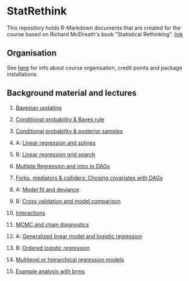 # StatRethink
This repository holds R-Markdown documents that are created for the course based on Richard McElreath's book "Statistical Rethinking". [link](https://xcelab.net/rm/statistical-rethinking/)

## Organisation

See [here](https://htmlpreview.github.io/?https://raw.githubusercontent.com/gbiele/StatRethink/master/Orga/Orga.html?token=GHSAT0AAAAAABQGBEQA3DXJNLRBN4SSIWY4YQUSWBQ) for info about course organisation, credit points and package installations.


## Background material and lectures

1. [Bayesian updating](https://htmlpreview.github.io/?https://raw.githubusercontent.com/gbiele/StatRethink/master/Chapter1/ExplainBayes.html)

2. [Conditional probability & Bayes rule](https://htmlpreview.github.io/?https://raw.githubusercontent.com/gbiele/StatRethink/master/Chapter2/Chapter2BG.html)

3. [Conditional probability & posterior samples](https://htmlpreview.github.io/?https://raw.githubusercontent.com/gbiele/StatRethink/master/Chapter3/Chapter3Recap.html)

4. A: [Linear regression and splines](https://htmlpreview.github.io/?https://raw.githubusercontent.com/gbiele/StatRethink/master/Chapter4/Chapter4Recap.html)

4. B: [Linear regression grid search](https://htmlpreview.github.io/?https://raw.githubusercontent.com/gbiele/StatRethink/master/Chapter4/BayesGrid_Solution.html)

5. [Multiple Regression and intro to DAGs](https://htmlpreview.github.io/?https://raw.githubusercontent.com/gbiele/StatRethink/master/Chapter5/Chapter5Recap.html)

6. [Forks, mediators & colliders: Chosing covariates with DAGs](https://htmlpreview.github.io/?https://raw.githubusercontent.com/gbiele/StatRethink/master/Chapter6/Chapter6Recap.html)

7. A: [Model fit and deviance](https://htmlpreview.github.io/?https://raw.githubusercontent.com/gbiele/StatRethink/master/Chapter7/Chapter7Recap.html)

7. B: [Cross validation and model comparison](https://htmlpreview.github.io/?https://raw.githubusercontent.com/gbiele/StatRethink/master/Chapter7/Chapter7Recap_b.html)

8. [Interactions](https://htmlpreview.github.io/?https://raw.githubusercontent.com/gbiele/StatRethink/master/Chapter8/Chapter8Recap.html)

9. [MCMC and chain diagnostics](https://htmlpreview.github.io/?https://raw.githubusercontent.com/gbiele/StatRethink/master/Chapter9/Chapter9Recap.html)

12. A: [Generalized linear model and logistic regression](https://htmlpreview.github.io/?https://raw.githubusercontent.com/gbiele/StatRethink/master/Chapter11/Chapter11Recap.html)

12. B: [Ordered logistic regression](https://htmlpreview.github.io/?https://raw.githubusercontent.com/gbiele/StatRethink/master/Chapter12/Chapter12Recap.html)

13. [Multilevel or hierarchical regression models](https://htmlpreview.github.io/?https://raw.githubusercontent.com/gbiele/StatRethink/master/Chapter13/Chapter13Recap.html)

13. [Example analysis with brms](https://htmlpreview.github.io/?https://raw.githubusercontent.com/gbiele/StatRethink/master/Winnie/example.html)

